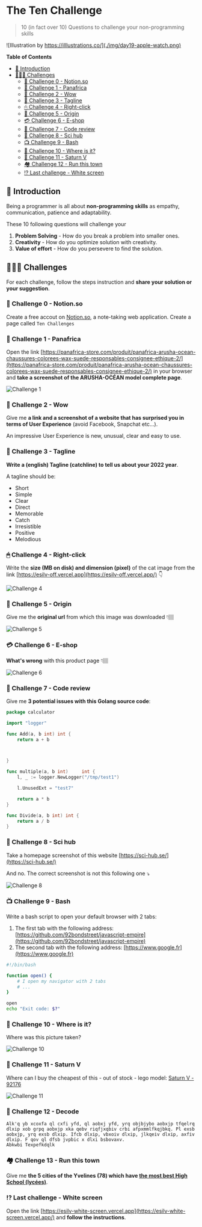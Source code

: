 # The Ten Challenge

> 10 (in fact over 10) Questions to challenge your non-programming skills

![Illustration by https://illlustrations.co/](./img/day19-apple-watch.png)

<!-- START doctoc generated TOC please keep comment here to allow auto update -->
<!-- DON'T EDIT THIS SECTION, INSTEAD RE-RUN doctoc TO UPDATE -->
**Table of Contents**

- [🐣 Introduction](#-introduction)
- [👩🏽‍💻 Challenges](#%E2%80%8D-challenges)
  - [🥾 Challenge 0 - Notion.so](#%F0%9F%A5%BE-challenge-0---notionso)
  - [🥾 Challenge 1 - Panafrica](#%F0%9F%A5%BE-challenge-1---panafrica)
  - [📱 Challenge 2 - Wow](#-challenge-2---wow)
  - [🎤 Challenge 3 - Tagline](#-challenge-3---tagline)
  - [🖱 Challenge 4 - Right-click](#%F0%9F%96%B1-challenge-4---right-click)
  - [🌄 Challenge 5 - Origin](#-challenge-5---origin)
  - [💳 Challenge 6 - E-shop](#-challenge-6---e-shop)
  - [📝 Challenge 7 - Code review](#-challenge-7---code-review)
  - [👾 Challenge 8 - Sci hub](#-challenge-8---sci-hub)
  - [📺 Challenge 9 - Bash](#-challenge-9---bash)
  - [📍 Challenge 10 - Where is it?](#-challenge-10---where-is-it)
  - [🚀 Challenge 11 - Saturn V](#-challenge-11---saturn-v)
  - [🏘 Challenge 12 - Run this town](#%F0%9F%8F%98-challenge-12---run-this-town)
  - [⁉️ Last challenge - White screen](#-last-challenge---white-screen)

<!-- END doctoc generated TOC please keep comment here to allow auto update -->

## 🐣 Introduction

Being a programmer is all about **non-programming skills** as empathy, communication, patience and adaptability.

These 10 following questions will challenge your

1. **Problem Solving** -  How do you break a problem into smaller ones.
2. **Creativity** - How do you optimize solution with creativity.
3. **Value of effort** - How do you persevere to find the solution.

## 👩🏽‍💻 Challenges

For each challenge, follow the steps instruction and **share your solution or your  suggestion**.

### 🥾 Challenge 0 - Notion.so

Create a free accout on [Notion.so](https://www.notion.so/), a note-taking web application.
Create a page called `Ten Challenges`

### 🥾 Challenge 1 - Panafrica

Open the link [https://panafrica-store.com/produit/panafrica-arusha-ocean-chaussures-colorees-wax-suede-responsables-consignee-ethique-2/](https://panafrica-store.com/produit/panafrica-arusha-ocean-chaussures-colorees-wax-suede-responsables-consignee-ethique-2/) in your browser and **take a screenshot of the ARUSHA-OCÉAN model complete page**.

![Challenge 1](./img/arusha.png)

### 📱 Challenge 2 - Wow

Give me **a link and a screenshot of a website that has surprised you in terms of User Experience** (avoid Facebook, Snapchat etc...).

An impressive User Experience is new, unusual, clear and easy to use.

### 🎤 Challenge 3 - Tagline

**Write a (english) Tagline (catchline) to tell us about your 2022 year**.

A tagline should be:

* Short
* Simple
* Clear
* Direct
* Memorable
* Catch
* Irresistible
* Positive
* Melodious

### 🖱 Challenge 4 - Right-click

Write the **size (MB on disk) and dimension (pixel)** of the cat image from the link [https://esilv-off.vercel.app](https://esilv-off.vercel.app/) 👇

![Challenge 4](./img/off.png)

### 🌄 Challenge 5 - Origin

Give me the **original url** from which this image was downloaded 👇🏽

![Challenge 5](./img/TOGETHERWESTAND.jpg)

### 💳 Challenge 6 - E-shop

**What's wrong** with this product page 👇🏽

![Challenge 6](./img/reebok.png)

### 📝 Challenge 7 - Code review

Give me **3 potential issues with this Golang source code**:

```go
package calculator

import "logger"

func Add(a, b int) int {
	return a + b



}

func multiple(a, b int) 	int {
	l, _ := logger.NewLogger("/tmp/test1")

	l.UnusedExt = "test7"

	return a * b
}

func Divide(a, b int) int {
	return a / b
}
```

### 👾 Challenge 8 - Sci hub

Take a homepage screenshot of this website [https://sci-hub.se/](https://sci-hub.se/)

And no. The correct screenshot is not this following one ⤵️

![Challenge 8](./img/sci-hub.png)

### 📺 Challenge 9 - Bash

Write a bash script to open your default browser with 2 tabs:
1. The first tab with the following address: [https://github.com/92bondstreet/javascript-empire](https://github.com/92bondstreet/javascript-empire)
2. The second tab with the following address: [https://www.google.fr](https://www.google.fr)

```bash
#!/bin/bash

function open() {
    # I open my navigator with 2 tabs
    # ...
}

open
echo "Exit code: $?"
```

### 📍 Challenge 10 - Where is it?

Where was this picture taken?

![Challenge 10](./img/where.jpeg)

### 🚀 Challenge 11 - Saturn V

Where can I buy the cheapest of this - out of stock - lego model: [Saturn V - 92176](https://www.lego.com/fr-fr/product/lego-nasa-apollo-saturn-v-92176)

![Challenge 11](./img/lego.png)


### 🔐 Challenge 12 - Decode

```
Alk'q yb xcoxfa ql cxfi yfd, ql aobxj yfd, yrq objbjybo aobxjp tfqelrq dlxip xob grpq aobxjp xka qebv riqfjxqbiv crbi afpxmmlfkqjbkq. Pl exsb aobxjp, yrq exsb dlxip. Ifcb dlxip, vbxoiv dlxip, jlkqeiv dlxip, axfiv dlxip. F qov ql dfsb jvpbic x dlxi bsbovaxv.
Abkwbi Texpefkdqlk
```

### 🏘 Challenge 13 - Run this town

Give me **the 5 cities of the Yvelines (78) which have [the most best High School (lycées)](https://www.letudiant.fr/palmares/classement-lycees/academie-versailles.html)**.

### ⁉️ Last challenge - White screen

Open the link [https://esilv-white-screen.vercel.app](https://esilv-white-screen.vercel.app/) and **follow the instructions**.
